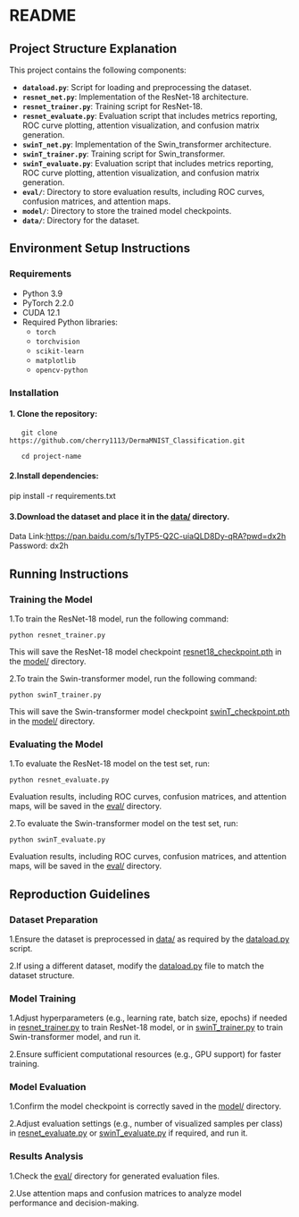 # README

## **Project Structure Explanation**

This project contains the following components:

- **`dataload.py`**: Script for loading and preprocessing the dataset.
- **`resnet_net.py`**: Implementation of the ResNet-18 architecture.
- **`resnet_trainer.py`**: Training script for ResNet-18.
- **`resnet_evaluate.py`**: Evaluation script that includes metrics reporting, ROC curve plotting, attention visualization, and confusion matrix generation.
- **`swinT_net.py`**: Implementation of the Swin_transformer architecture.
- **`swinT_trainer.py`**: Training script for Swin_transformer.
- **`swinT_evaluate.py`**: Evaluation script that includes metrics reporting, ROC curve plotting, attention visualization, and confusion matrix generation.
- **`eval/`**: Directory to store evaluation results, including ROC curves, confusion matrices, and attention maps.
- **`model/`**: Directory to store the trained model checkpoints.
- **`data/`**: Directory for the dataset.

## **Environment Setup Instructions**

### Requirements

- Python 3.9
- PyTorch 2.2.0
- CUDA 12.1
- Required Python libraries:
  - `torch`
  - `torchvision`
  - `scikit-learn`
  - `matplotlib`
  - `opencv-python`

### Installation

#### 1. Clone the repository:


```
   git clone https://github.com/cherry1113/DermaMNIST_Classification.git

   cd project-name
   ```
   
#### 2.Install dependencies:
pip install -r requirements.txt

#### 3.Download the dataset and place it in the [data/]() directory.
Data Link:https://pan.baidu.com/s/1yTP5-Q2C-uiaQLD8Dy-qRA?pwd=dx2h \
Password: dx2h

## **Running Instructions**

### Training the Model

1.To train the ResNet-18 model, run the following command:


```
python resnet_trainer.py
```
This will save the ResNet-18 model checkpoint [resnet18_checkpoint.pth]() in the [model/]() directory.

2.To train the Swin-transformer model, run the following command:


```
python swinT_trainer.py
```
This will save the Swin-transformer model checkpoint [swinT_checkpoint.pth]() in the [model/]() directory.

### Evaluating the Model

1.To evaluate the ResNet-18 model on the test set, run:

```
python resnet_evaluate.py
```
Evaluation results, including ROC curves, confusion matrices, and attention maps, will be saved in the [eval/]() directory.

2.To evaluate the Swin-transformer model on the test set, run:

```
python swinT_evaluate.py
```
Evaluation results, including ROC curves, confusion matrices, and attention maps, will be saved in the [eval/]() directory.

## **Reproduction Guidelines**
### Dataset Preparation
1.Ensure the dataset is preprocessed in [data/]() as required by the [dataload.py]() script.

2.If using a different dataset, modify the [dataload.py]() file to match the dataset structure.

### Model Training
1.Adjust hyperparameters (e.g., learning rate, batch size, epochs) if needed in [resnet_trainer.py]() to train ResNet-18 model, or in [swinT_trainer.py]() to train Swin-transformer model, and run it.

2.Ensure sufficient computational resources (e.g., GPU support) for faster training.

### Model Evaluation
1.Confirm the model checkpoint is correctly saved in the [model/]() directory.

2.Adjust evaluation settings (e.g., number of visualized samples per class) in [resnet_evaluate.py]() or [swinT_evaluate.py]() if required, and run it.

### Results Analysis
1.Check the [eval/]() directory for generated evaluation files.

2.Use attention maps and confusion matrices to analyze model performance and decision-making.
